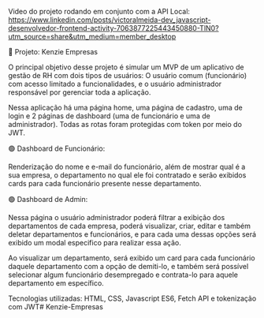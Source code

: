 Video do projeto rodando em conjunto  com a API Local: https://www.linkedin.com/posts/victoralmeida-dev_javascript-desenvolvedor-frontend-activity-7063877225443450880-TlN0?utm_source=share&utm_medium=member_desktop

💼 Projeto: Kenzie Empresas

O principal objetivo desse projeto é simular um MVP de um aplicativo de gestão de RH com dois tipos de usuários: O usuário comum (funcionário) com acesso limitado a funcionalidades, e o usuário administrador responsável por gerenciar toda a aplicação.

Nessa aplicação há uma página home, uma página de cadastro, uma de login e 2 páginas de dashboard (uma de funcionário e uma de administrador). Todas as rotas foram protegidas com token por meio do JWT.

🟢 Dashboard de Funcionário:

Renderização do nome e e-mail do funcionário, além de mostrar qual é a sua empresa, o departamento no qual ele foi contratado e serão exibidos cards para cada funcionário presente nesse departamento.
 
🟢 Dashboard de Admin:

Nessa página o usuário administrador poderá filtrar a exibição dos departamentos de cada empresa, poderá visualizar, criar, editar e também deletar departamentos e funcionários, e para cada uma dessas opções será exibido um modal especifico para realizar essa ação.

Ao visualizar um departamento, será exibido um card para cada funcionário daquele departamento com a opção de demiti-lo, e também será possível selecionar algum funcionário desempregado e contrata-lo para aquele departamento em específico.

Tecnologias utilizadas: HTML, CSS, Javascript ES6, Fetch API e tokenização com JWT# Kenzie-Empresas
